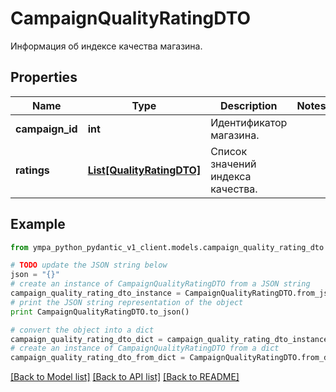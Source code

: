 # CampaignQualityRatingDTO

Информация об индексе качества магазина.

## Properties
Name | Type | Description | Notes
------------ | ------------- | ------------- | -------------
**campaign_id** | **int** | Идентификатор магазина. | 
**ratings** | [**List[QualityRatingDTO]**](QualityRatingDTO.md) | Список значений индекса качества. | 

## Example

```python
from ympa_python_pydantic_v1_client.models.campaign_quality_rating_dto import CampaignQualityRatingDTO

# TODO update the JSON string below
json = "{}"
# create an instance of CampaignQualityRatingDTO from a JSON string
campaign_quality_rating_dto_instance = CampaignQualityRatingDTO.from_json(json)
# print the JSON string representation of the object
print CampaignQualityRatingDTO.to_json()

# convert the object into a dict
campaign_quality_rating_dto_dict = campaign_quality_rating_dto_instance.to_dict()
# create an instance of CampaignQualityRatingDTO from a dict
campaign_quality_rating_dto_from_dict = CampaignQualityRatingDTO.from_dict(campaign_quality_rating_dto_dict)
```
[[Back to Model list]](../README.md#documentation-for-models) [[Back to API list]](../README.md#documentation-for-api-endpoints) [[Back to README]](../README.md)


